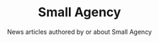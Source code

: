---
layout: tag_index
title: Small Agency
tag: SmallAgency
subtitle: News articles authored by or about Small Agency
permalink: /tags/smallagency/
---